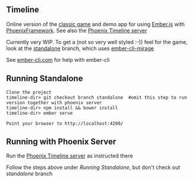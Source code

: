 ## Timeline

Online version of the [classic game](http://www.amazon.com/Timeline-Historical-Events-Card-Game/dp/2914849869/ref=pd_sim_21_1?ie=UTF8&dpID=51i4IfOEIaL&dpSrc=sims&preST=_AC_UL160_SR141%2C160_&refRID=1WXSN1GDK2BMAZ2WXTQ0) and demo app for using [Ember.js](http://emberjs.com/) with [PhoenixFramework](http://www.phoenixframework.org/).  See also the [Phoenix Timeline server](https://github.com/kagemusha/phoenix-timeline)

Currently very WIP.  To get a (not so very well styled :-)) feel for the game, look at the [standalone](https://github.com/kagemusha/timeline/tree/standalone) branch, which uses [ember-cli-mirage](https://github.com/samselikoff/ember-cli-mirage)

See [ember-cli.com](http://ember-cli.com/) for help with ember-cli

## Running Standalone

    Clone the project
    timeline-dir> git checkout branch standalone  #omit this step to run version together with phoenix server
    timeline-dir> npm install && bower install
    timeline-dir> ember serve
    
    Point your browser to http://localhost:4200/
    
## Running with Phoenix Server

Run the [Phoenix Timeline server](https://github.com/kagemusha/phoenix-timeline) as instructed there
    
Follow the steps above under *Running Standalone*, but don't check out *standalone* branch
    
